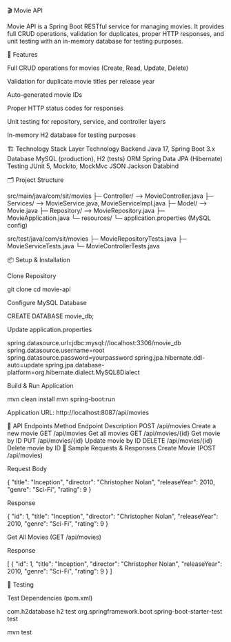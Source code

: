 
🎬 Movie API

Movie API is a Spring Boot RESTful service for managing movies. It provides full CRUD operations, validation for duplicates, proper HTTP responses, and unit testing with an in-memory database for testing purposes.

🌟 Features

Full CRUD operations for movies (Create, Read, Update, Delete)

Validation for duplicate movie titles per release year

Auto-generated movie IDs

Proper HTTP status codes for responses

Unit testing for repository, service, and controller layers

In-memory H2 database for testing purposes

🏗️ Technology Stack
Layer	Technology
Backend	Java 17, Spring Boot 3.x
Database	MySQL (production), H2 (tests)
ORM	Spring Data JPA (Hibernate)
Testing	JUnit 5, Mockito, MockMvc
JSON	Jackson Databind


🗂️ Project Structure



src/main/java/com/sit/movies
├─ Controller/        --> MovieController.java
├─ Services/          --> MovieService.java, MovieServiceImpl.java
├─ Model/             --> Movie.java
├─ Repository/        --> MovieRepository.java
├─ MovieApplication.java
└─ resources/
   └─ application.properties (MySQL config)

src/test/java/com/sit/movies
├─ MovieRepositoryTests.java
├─ MovieServiceTests.java
└─ MovieControllerTests.java

📦 Setup & Installation

Clone Repository

git clone <repository-url>
cd movie-api


Configure MySQL Database

CREATE DATABASE movie_db;


Update application.properties

spring.datasource.url=jdbc:mysql://localhost:3306/movie_db
spring.datasource.username=root
spring.datasource.password=yourpassword
spring.jpa.hibernate.ddl-auto=update
spring.jpa.database-platform=org.hibernate.dialect.MySQL8Dialect


Build & Run Application

mvn clean install
mvn spring-boot:run


Application URL: http://localhost:8087/api/movies

📡 API Endpoints
Method	Endpoint	Description
POST	/api/movies	Create a new movie
GET	/api/movies	Get all movies
GET	/api/movies/{id}	Get movie by ID
PUT	/api/movies/{id}	Update movie by ID
DELETE	/api/movies/{id}	Delete movie by ID
📝 Sample Requests & Responses
Create Movie (POST /api/movies)

Request Body

{
  "title": "Inception",
  "director": "Christopher Nolan",
  "releaseYear": 2010,
  "genre": "Sci-Fi",
  "rating": 9
}


Response

{
  "id": 1,
  "title": "Inception",
  "director": "Christopher Nolan",
  "releaseYear": 2010,
  "genre": "Sci-Fi",
  "rating": 9
}

Get All Movies (GET /api/movies)

Response

[
  {
    "id": 1,
    "title": "Inception",
    "director": "Christopher Nolan",
    "releaseYear": 2010,
    "genre": "Sci-Fi",
    "rating": 9
  }
]

🧪 Testing

Test Dependencies (pom.xml)

<dependency>
    <groupId>com.h2database</groupId>
    <artifactId>h2</artifactId>
    <scope>test</scope>
</dependency>
<dependency>
    <groupId>org.springframework.boot</groupId>
    <artifactId>spring-boot-starter-test</artifactId>
    <scope>test</scope>
</dependency>


mvn test

